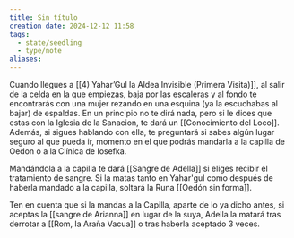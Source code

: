 ```yaml
---
title: Sin título
creation date: 2024-12-12 11:58
tags:
  - state/seedling
  - type/note
aliases:
---
```


Cuando llegues a [[4) Yahar’Gul la Aldea Invisible (Primera Visita)]], al salir de la celda en la que empiezas, baja por las escaleras y al fondo te encontrarás con una mujer rezando en una esquina (ya la escuchabas al bajar) de espaldas. En un principio no te dirá nada, pero si le dices que estas con la Iglesia de la Sanacion, te dará un [[Conocimiento del Loco]]. Además, si sigues hablando con ella, te preguntará si sabes algún lugar seguro al que pueda ir, momento en el que podrás mandarla a la capilla de Oedon o a la Clínica de Iosefka. 

Mandándola a la capilla te dará [[Sangre de Adella]] si eliges recibir el tratamiento de sangre. Si la matas tanto en Yahar'gul como después de haberla mandado a la capilla, soltará la Runa [[Oedón sin forma]]. 

Ten en cuenta que si la mandas a la Capilla, aparte de lo ya dicho antes, si aceptas la [[sangre de Arianna]] en lugar de la suya, Adella la matará tras derrotar a [[Rom, la Araña Vacua]] o tras haberla aceptado 3 veces.  
 
